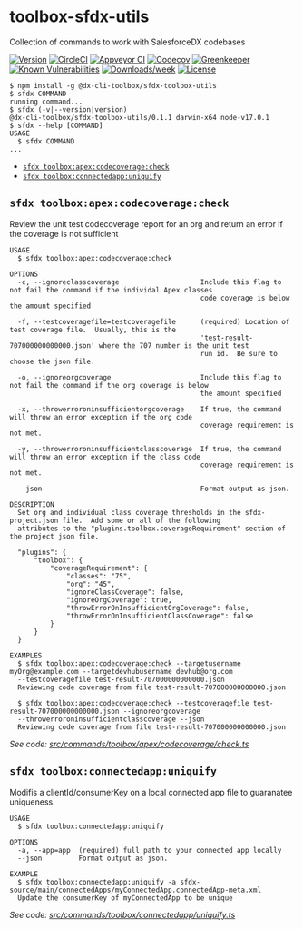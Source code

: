 toolbox-sfdx-utils
===============

Collection of commands to work with SalesforceDX codebases

[![Version](https://img.shields.io/npm/v/toolbox-sfdx-utils.svg)](https://npmjs.org/package/toolbox-sfdx-utils)
[![CircleCI](https://circleci.com/gh/RootstockMFG/toolbox-sfdx-utils/tree/master.svg?style=shield)](https://circleci.com/gh/RootstockMFG/toolbox-sfdx-utils/tree/master)
[![Appveyor CI](https://ci.appveyor.com/api/projects/status/github/RootstockMFG/toolbox-sfdx-utils?branch=master&svg=true)](https://ci.appveyor.com/project/heroku/toolbox-sfdx-utils/branch/master)
[![Codecov](https://codecov.io/gh/RootstockMFG/toolbox-sfdx-utils/branch/master/graph/badge.svg)](https://codecov.io/gh/RootstockMFG/toolbox-sfdx-utils)
[![Greenkeeper](https://badges.greenkeeper.io/RootstockMFG/toolbox-sfdx-utils.svg)](https://greenkeeper.io/)
[![Known Vulnerabilities](https://snyk.io/test/github/RootstockMFG/toolbox-sfdx-utils/badge.svg)](https://snyk.io/test/github/RootstockMFG/toolbox-sfdx-utils)
[![Downloads/week](https://img.shields.io/npm/dw/toolbox-sfdx-utils.svg)](https://npmjs.org/package/toolbox-sfdx-utils)
[![License](https://img.shields.io/npm/l/toolbox-sfdx-utils.svg)](https://github.com/RootstockMFG/toolbox-sfdx-utils/blob/master/package.json)

<!-- toc -->

<!-- tocstop -->
<!-- install -->
<!-- usage -->
```sh-session
$ npm install -g @dx-cli-toolbox/sfdx-toolbox-utils
$ sfdx COMMAND
running command...
$ sfdx (-v|--version|version)
@dx-cli-toolbox/sfdx-toolbox-utils/0.1.1 darwin-x64 node-v17.0.1
$ sfdx --help [COMMAND]
USAGE
  $ sfdx COMMAND
...
```
<!-- usagestop -->
<!-- commands -->
* [`sfdx toolbox:apex:codecoverage:check`](#sfdx-toolboxapexcodecoveragecheck)
* [`sfdx toolbox:connectedapp:uniquify`](#sfdx-toolboxconnectedappuniquify)

## `sfdx toolbox:apex:codecoverage:check`

Review the unit test codecoverage report for an org and return an error if the coverage is not sufficient

```
USAGE
  $ sfdx toolbox:apex:codecoverage:check

OPTIONS
  -c, --ignoreclasscoverage                    Include this flag to not fail the command if the individal Apex classes
                                               code coverage is below the amount specified

  -f, --testcoveragefile=testcoveragefile      (required) Location of test coverage file.  Usually, this is the
                                               'test-result-707000000000000.json' where the 707 number is the unit test
                                               run id.  Be sure to choose the json file.

  -o, --ignoreorgcoverage                      Include this flag to not fail the command if the org coverage is below
                                               the amount specified

  -x, --throwerroroninsufficientorgcoverage    If true, the command will throw an error exception if the org code
                                               coverage requirement is not met.

  -y, --throwerroroninsufficientclasscoverage  If true, the command will throw an error exception if the class code
                                               coverage requirement is not met.

  --json                                       Format output as json.

DESCRIPTION
  Set org and individual class coverage thresholds in the sfdx-project.json file.  Add some or all of the following 
  attributes to the "plugins.toolbox.coverageRequirement" section of the project json file.

  "plugins": {
      "toolbox": {
          "coverageRequirement": {
              "classes": "75",
              "org": "45",
              "ignoreClassCoverage": false,
              "ignoreOrgCoverage": true,
              "throwErrorOnInsufficientOrgCoverage": false,
              "throwErrorOnInsufficientClassCoverage": false
          }
      }
  }

EXAMPLES
  $ sfdx toolbox:apex:codecoverage:check --targetusername myOrg@example.com --targetdevhubusername devhub@org.com 
  --testcoveragefile test-result-707000000000000.json
  Reviewing code coverage from file test-result-707000000000000.json

  $ sfdx toolbox:apex:codecoverage:check --testcoveragefile test-result-707000000000000.json --ignoreorgcoverage 
  --throwerroroninsufficientclasscoverage --json
  Reviewing code coverage from file test-result-707000000000000.json
```

_See code: [src/commands/toolbox/apex/codecoverage/check.ts](https://github.com/ImJohnMDaniel/sfdx-toolbox-utils/blob/v0.1.1/src/commands/toolbox/apex/codecoverage/check.ts)_

## `sfdx toolbox:connectedapp:uniquify`

Modifis a clientId/consumerKey on a local connected app file to guaranatee uniqueness.

```
USAGE
  $ sfdx toolbox:connectedapp:uniquify

OPTIONS
  -a, --app=app  (required) full path to your connected app locally
  --json         Format output as json.

EXAMPLE
  $ sfdx toolbox:connectedapp:uniquify -a sfdx-source/main/connectedApps/myConnectedApp.connectedApp-meta.xml
  Update the consumerKey of myConnectedApp to be unique
```

_See code: [src/commands/toolbox/connectedapp/uniquify.ts](https://github.com/ImJohnMDaniel/sfdx-toolbox-utils/blob/v0.1.1/src/commands/toolbox/connectedapp/uniquify.ts)_
<!-- commandsstop -->
